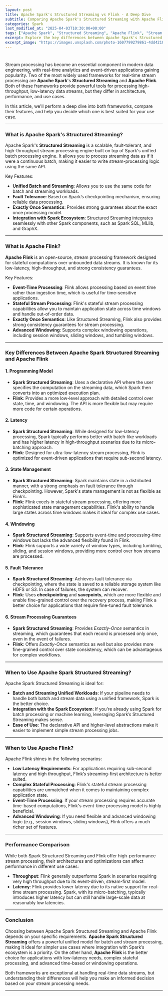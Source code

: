 ```yaml
---
layout: post
title: Apache Spark's Structured Streaming vs Flink - A Deep Dive
subtitle: Comparing Apache Spark's Structured Streaming with Apache Flink for real-time stream processing - Features, performance, and use cases.
categories: Spark
last_modified_at: "2025-04-03T10:30:00+00:00"
tags: ["Apache Spark", "Structured Streaming", "Apache Flink", "Stream Processing", "Big Data"]
excerpt: Explore the key differences between Apache Spark's Structured Streaming and Apache Flink for real-time stream processing, including their features, strengths, and performance metrics.
excerpt_image: "https://images.unsplash.com/photo-1607799279861-4dd421887fb3"
---
```


#

Stream processing has become an essential component in modern data engineering, with real-time analytics and event-driven applications gaining popularity. Two of the most widely used frameworks for real-time stream processing are **Apache Spark**'s **Structured Streaming** and **Apache Flink**. Both of these frameworks provide powerful tools for processing high-throughput, low-latency data streams, but they differ in architecture, performance, and use cases.

In this article, we'll perform a deep dive into both frameworks, compare their features, and help you decide which one is best suited for your use case.

---

### What is Apache Spark's Structured Streaming?

Apache Spark's **Structured Streaming** is a scalable, fault-tolerant, and high-throughput stream processing engine built on top of Spark's unified batch processing engine. It allows you to process streaming data as if it were a continuous batch, making it easier to write stream-processing logic using the same API.

Key Features:
- **Unified Batch and Streaming**: Allows you to use the same code for batch and streaming workloads.
- **Fault Tolerance**: Based on Spark’s checkpointing mechanism, ensuring reliable data processing.
- **Exactly Once Semantics**: Provides strong guarantees about the exact once processing model.
- **Integration with Spark Ecosystem**: Structured Streaming integrates seamlessly with other Spark components, such as Spark SQL, MLlib, and GraphX.

---

### What is Apache Flink?

**Apache Flink** is an open-source, stream processing framework designed for stateful computations over unbounded data streams. It is known for its low-latency, high-throughput, and strong consistency guarantees.

Key Features:
- **Event-Time Processing**: Flink allows processing based on event time rather than ingestion time, which is useful for time-sensitive applications.
- **Stateful Stream Processing**: Flink's stateful stream processing capabilities allow you to maintain application state across time windows and handle out-of-order data.
- **Exactly Once Semantics**: Like Structured Streaming, Flink also provides strong consistency guarantees for stream processing.
- **Advanced Windowing**: Supports complex windowing operations, including session windows, sliding windows, and tumbling windows.

---

### Key Differences Between Apache Spark Structured Streaming and Apache Flink

#### 1. **Programming Model**

- **Spark Structured Streaming**: Uses a declarative API where the user specifies the computation on the streaming data, which Spark then converts into an optimized execution plan.
- **Flink**: Provides a more low-level approach with detailed control over state, time, and windowing. The API is more flexible but may require more code for certain operations.

#### 2. **Latency**

- **Spark Structured Streaming**: While designed for low-latency processing, Spark typically performs better with batch-like workloads and has higher latency in high-throughput scenarios due to its micro-batching approach.
- **Flink**: Designed for ultra-low-latency stream processing, Flink is optimized for event-driven applications that require sub-second latency.

#### 3. **State Management**

- **Spark Structured Streaming**: Spark maintains state in a distributed manner, with a strong emphasis on fault tolerance through checkpointing. However, Spark's state management is not as flexible as Flink’s.
- **Flink**: Flink excels in stateful stream processing, offering more sophisticated state management capabilities. Flink's ability to handle large states across time windows makes it ideal for complex use cases.

#### 4. **Windowing**

- **Spark Structured Streaming**: Supports event-time and processing-time windows but lacks the advanced flexibility found in Flink.
- **Flink**: Flink supports a wide variety of window types, including tumbling, sliding, and session windows, providing more control over how streams are processed.

#### 5. **Fault Tolerance**

- **Spark Structured Streaming**: Achieves fault tolerance via checkpointing, where the state is saved to a reliable storage system like HDFS or S3. In case of failures, the system can recover.
- **Flink**: Uses **checkpointing** and **savepoints**, which are more flexible and enable fine-grained control over the recovery process, making Flink a better choice for applications that require fine-tuned fault tolerance.

#### 6. **Stream Processing Guarantees**

- **Spark Structured Streaming**: Provides *Exactly-Once* semantics in streaming, which guarantees that each record is processed only once, even in the event of failures.
- **Flink**: Offers *Exactly-Once* semantics as well but also provides more fine-grained control over state consistency, which can be advantageous for complex workflows.

---

### When to Use Apache Spark Structured Streaming?

Apache Spark Structured Streaming is ideal for:
- **Batch and Streaming Unified Workloads**: If your pipeline needs to handle both batch and stream data using a unified framework, Spark is the better choice.
- **Integration with the Spark Ecosystem**: If you're already using Spark for batch processing or machine learning, leveraging Spark’s Structured Streaming makes sense.
- **Ease of Use**: The declarative API and higher-level abstractions make it easier to implement simple stream processing jobs.

---

### When to Use Apache Flink?

Apache Flink shines in the following scenarios:
- **Low Latency Requirements**: For applications requiring sub-second latency and high throughput, Flink’s streaming-first architecture is better suited.
- **Complex Stateful Processing**: Flink's stateful stream processing capabilities are unmatched when it comes to maintaining complex application state.
- **Event-Time Processing**: If your stream processing requires accurate time-based computations, Flink's event-time processing model is highly beneficial.
- **Advanced Windowing**: If you need flexible and advanced windowing logic (e.g., session windows, sliding windows), Flink offers a much richer set of features.

---

### Performance Comparison

While both Spark Structured Streaming and Flink offer high-performance stream processing, their architectures and optimizations can affect performance in different use cases:

- **Throughput**: Flink generally outperforms Spark in scenarios requiring very high throughput due to its event-driven, stream-first model.
- **Latency**: Flink provides lower latency due to its native support for real-time stream processing. Spark, with its micro-batching, typically introduces higher latency but can still handle large-scale data at reasonably low latencies.

---

### Conclusion

Choosing between Apache Spark Structured Streaming and Apache Flink depends on your specific requirements. **Apache Spark Structured Streaming** offers a powerful unified model for batch and stream processing, making it ideal for simpler use cases where integration with Spark’s ecosystem is a priority. On the other hand, **Apache Flink** is the better choice for applications with low-latency needs, complex stateful processing, and advanced time-based or windowing operations.

Both frameworks are exceptional at handling real-time data streams, but understanding their differences will help you make an informed decision based on your stream processing needs.

---

